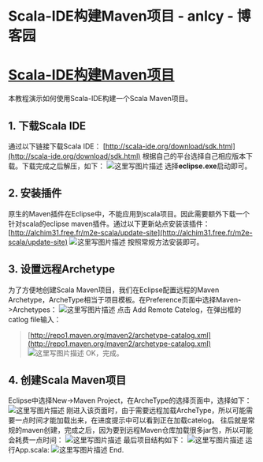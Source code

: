 
# Scala-IDE构建Maven项目 - anlcy - 博客园






# [Scala-IDE构建Maven项目](https://www.cnblogs.com/camilla/p/8274860.html)
本教程演示如何使用Scala-IDE构建一个Scala Maven项目。
## 1. 下载Scala IDE
通过以下链接下载Scala IDE：
[http://scala-ide.org/download/sdk.html](http://scala-ide.org/download/sdk.html)
根据自己的平台选择自己相应版本下载。下载完成之后解压，如下：
![这里写图片描述](http://img.blog.csdn.net/20160327134425427)
选择**eclipse.exe**启动即可。
## 2. 安装插件
原生的Maven插件在Eclipse中，不能应用到scala项目。因此需要额外下载一个针对scala的eclipse maven插件。通过以下更新站点安装该插件：
[http://alchim31.free.fr/m2e-scala/update-site](http://alchim31.free.fr/m2e-scala/update-site)
![这里写图片描述](http://img.blog.csdn.net/20160327134810647)
按照常规方法安装即可。
## 3. 设置远程Archetype
为了方便地创建Scala Maven项目，我们在Eclipse配置远程的Maven Archetype，ArcheType相当于项目模板。在Preference页面中选择Maven->Archetypes：
![这里写图片描述](http://img.blog.csdn.net/20160327135044695)
点击 Add Remote Catelog，在弹出框的catlog file输入：
> [http://repo1.maven.org/maven2/archetype-catalog.xml](http://repo1.maven.org/maven2/archetype-catalog.xml)
![这里写图片描述](http://img.blog.csdn.net/20160327135217655)
OK，完成。
## 4. 创建Scala Maven项目
Eclipse中选择New->Maven Project，在ArcheType的选择页面中，选择如下：
![这里写图片描述](http://img.blog.csdn.net/20160327135527502)
刚进入该页面时，由于需要远程加载ArcheType，所以可能需要一点时间才能加载出来，在进度提示中可以看到正在加载catelog。
往后就是常规的maven创建，完成之后，因为要到远程Maven仓库加载很多jar包，所以可能会耗费一点时间：
![这里写图片描述](http://img.blog.csdn.net/20160327140004839)
最后项目结构如下：
![这里写图片描述](http://img.blog.csdn.net/20160327142541490)
运行App.scala:
![这里写图片描述](http://img.blog.csdn.net/20160327142648729)
End.






